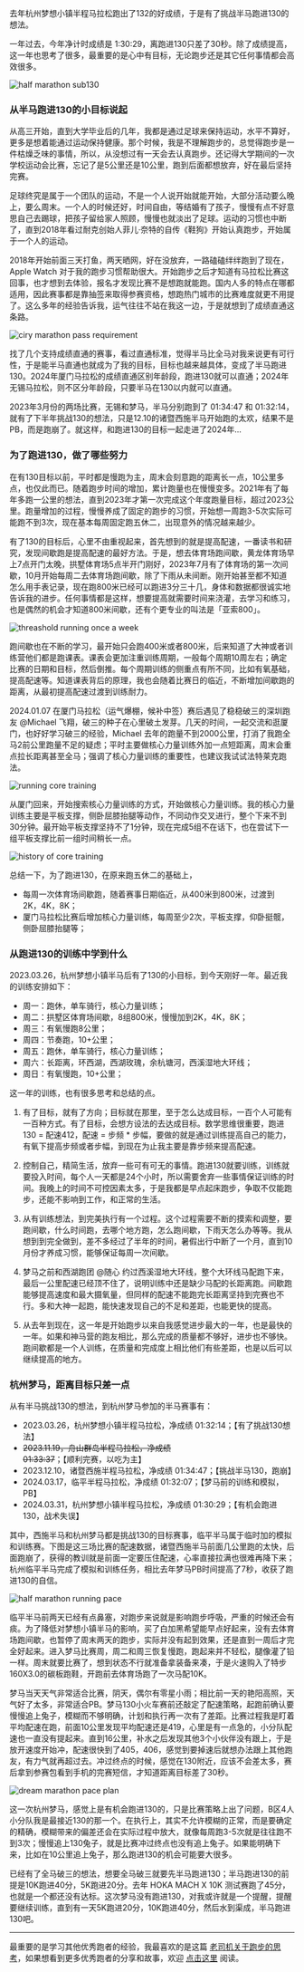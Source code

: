 
去年杭州梦想小镇半程马拉松跑出了132的好成绩，于是有了挑战半马跑进130的想法。

一年过去，今年净计时成绩是 1:30:29，离跑进130只差了30秒。除了成绩提高，这一年也思考了很多，最重要的是心中有目标，无论跑步还是其它任何事情都会高效很多。

![half marathon sub130](https://circle-index.oss-cn-hangzhou.aliyuncs.com/half-marathon-sub130.png)

### 从半马跑进130的小目标说起

从高三开始，直到大学毕业后的几年，我都是通过足球来保持运动，水平不算好，更多是想着能通过运动保持健康。那个时候，我是不理解跑步的，总觉得跑步是一件枯燥乏味的事情，所以，从没想过有一天会去认真跑步。还记得大学期间的一次学校运动会比赛，忘记了是5公里还是10公里，跑到后面都想放弃，好在最后坚持完赛。

足球终究是属于一个团队的运动，不是一个人说开始就能开始，大部分活动要么晚上，要么周末。一个人的时候还好，时间自由，等结婚有了孩子，慢慢有点不好意思自己去踢球，把孩子留给家人照顾，慢慢也就淡出了足球。运动的习惯也中断了，直到2018年看过耐克创始人菲儿·奈特的自传《鞋狗》开始认真跑步，开始属于一个人的运动。

2018年开始前面三天打鱼，两天晒网，好在没放弃，一路磕磕绊绊跑到了现在，Apple Watch 对于我的跑步习惯帮助很大。开始跑步之后才知道有马拉松比赛这回事，也才想到去体验，报名才发现比赛不是想跑就能跑。国内人多的特点在哪都适用，因此赛事都是靠抽签来取得参赛资格，想跑热门城市的比赛难度就更不用提了。这么多年的经验告诉我，运气往往不站在我这一边，于是就想到了成绩直通这条路。

![ciry marathon pass requirement](https://circle-index.oss-cn-hangzhou.aliyuncs.com/city-marathon-pass-requirement.png)

找了几个支持成绩直通的赛事，看过直通标准，觉得半马比全马对我来说更有可行性，于是能半马直通也就成为了我的目标，目标也越来越具体，变成了半马跑进130。2024年厦门马拉松的成绩直通区别年龄段，跑进130就可以直通；2024年无锡马拉松，则不区分年龄段，只要半马在130以内就可以直通。

2023年3月份的两场比赛，无锡和梦马，半马分别跑到了 01:34:47 和 01:32:14，就有了下半年挑战130的想法，只是12.10的诸暨西施半马开始跑的太欢，结果不是PB，而是跑崩了。就这样，和跑进130的目标一起走进了2024年...

### 为了跑进130，做了哪些努力

在有130目标以前，平时都是慢跑为主，周末会刻意跑的距离长一点，10公里多点，也仅此而已。随着跑步时间的增加，累计跑量也在慢慢变多。2021年有了每年多跑一公里的想法，直到2023年才第一次完成这个年度跑量目标，超过2023公里。跑量增加的过程，慢慢养成了固定的跑步的习惯，开始想一周跑3-5次实际可能跑不到3次，现在基本每周固定跑五休二，出现意外的情况越来越少。

有了130的目标后，心里不由重视起来，首先想到的就是提高配速，一番读书和研究，发现间歇跑是提高配速的最好方法。于是，想去体育场跑间歇，黄龙体育场早上7点开门太晚，拱墅体育场5点半开门刚好，2023年7月有了体育场的第一次间歇，10月开始每周二去体育场跑间歇，除了下雨从未间断。刚开始甚至都不知道怎么用手表记录，现在跑800米已经可以跑进3分三十几，身体和数据都很诚实地告诉我的进步。任何事情都是这样，想要提高就需要时间来浇灌，去学习和练习，也是偶然的机会才知道800米间歇，还有个更专业的叫法是「亚索800」。

![threashold running once a week](https://circle-index.oss-cn-hangzhou.aliyuncs.com/running-threshhold-once-a-week.png)

跑间歇也在不断的学习，最开始只会跑400米或者800米，后来知道了大神或者训练营他们都是跑课表。课表会更加注重训练周期，一般每个周期10周左右；确定比赛的日期和目标，然后倒推。每个周期训练的侧重点有所不同，比如有氧基础，提高配速等。知道课表背后的原理，我也会随着比赛日的临近，不断增加间歇跑的距离，从最初提高配速过渡到训练耐力。

2024.01.07 在厦门马拉松（运气爆棚，候补中签）赛后遇见了稳稳破三的深圳跑友 @Michael 飞翔，破三的种子在心里破土发芽。几天的时间，一起交流和逛厦门，也好好学习破三的经验，Michael 去年的跑量不到2000公里，打消了我跑全马2前公里跑量不足的疑虑；平时主要做核心力量训练外加一点短距离，周末会重点拉长距离甚至全马；强调了核心力量训练的重要性，也建议我试试法特莱克跑法。

![running core training](https://circle-index.oss-cn-hangzhou.aliyuncs.com/running-core-training-way.png)

从厦门回来，开始搜索核心力量训练的方式，开始做核心力量训练。我的核心力量训练主要是平板支撑，侧卧屈膝抬腿等动作，不同动作交叉进行，整个下来不到30分钟。最开始平板支撑坚持不了1分钟，现在完成5组不在话下，也在尝试下一组平板支撑比前一组时间稍长一点。

![history of core training](https://circle-index.oss-cn-hangzhou.aliyuncs.com/history-of-core-training-and-time.png)

总结一下，为了跑进130，在原来跑五休二的基础上，

- 每周一次体育场间歇跑，随着赛事日期临近，从400米到800米，过渡到 2K，4K，8K；
- 厦门马拉松比赛后增加核心力量训练，每周至少2次，平板支撑，仰卧挺髋，侧卧屈膝抬腿等；

### 从跑进130的训练中学到什么

2023.03.26，杭州梦想小镇半马后有了130的小目标，到今天刚好一年。最近我的训练安排如下：

- 周一：跑休，单车骑行，核心力量训练；
- 周二：拱墅区体育场间歇，8组800米，慢慢加到2K，4K，8K；
- 周三：有氧慢跑8公里；
- 周四：节奏跑，10+公里；
- 周五：跑休，单车骑行，核心力量训练；
- 周六：长距离，环西湖，西湖玫瑰，余杭塘河，西溪湿地大环线；
- 周日：有氧慢跑，10+公里；

这一年的训练，也有很多思考和总结的点。

1. 有了目标，就有了方向；目标就在那里，至于怎么达成目标，一百个人可能有一百种方式。有了目标，会想方设法的去达成目标。数学思维很重要，跑进130 = 配速412，配速 = 步频 * 步幅，要做的就是通过训练提高自己的能力，有氧下提高步频或者步幅，到现在为止我主要是靠步频来提高配速。

2. 控制自己，精简生活，放弃一些可有可无的事情。跑进130就要训练，训练就要投入时间，每个人一天都是24个小时，所以需要舍弃一些事情保证训练的时间。我晚上的时间不可控因素太多，于是我都是早点起床跑步，争取不仅能跑步，还能不影响到工作，和正常的生活。

3. 从有训练想法，到完美执行有一个过程。这个过程需要不断的摸索和调整，要跑间歇，什么时间跑，去哪个地方跑，怎么跑间歇，下雨天怎么办等等。我从想到到完全做到，差不多经过了半年的时间，暑假出行中断了一个月，直到10月份才养成习惯，能够保证每周一次间歇。

4. 梦马之前和西湖跑团 @随心 约过西溪湿地大环线，整个大环线马配跑下来，最后一公里配速已经顶不住了，说明训练中还是缺少马配的长距离跑。间歇跑能够提高速度和最大摄氧量，但同样的配速不能跑完长距离坚持到完赛也不行。多和大神一起跑，能快速发现自己的不足和差距，也能更快的提高。

5. 从去年到现在，这一年是开始跑步以来自我感觉进步最大的一年，也是最快的一年。如果和神马营的跑友相比，那么完成的质量都不够好，进步也不够快。跑间歇都是一个人训练，在质量和完成度上相比他们有些差距，也是以后可以继续提高的地方。

### 杭州梦马，距离目标只差一点

从有半马挑战130的想法，到杭州梦马参加的半马赛事有：

- 2023.03.26，杭州梦想小镇半程马拉松，净成绩 01:32:14；【有了挑战130想法】
- ~~2023.11.19，舟山群岛半程马拉松，净成绩 01:33:37~~；【顺利完赛，以吃为主】
- 2023.12.10，诸暨西施半程马拉松，净成绩 01:34:47；【挑战半马130，跑崩】
- 2024.03.17，临平半程马拉松，净成绩 01:32:07；【梦马前的训练和模拟，PB】
- 2024.03.31，杭州梦想小镇半程马拉松，净成绩 01:30:29；【有机会跑进130，战术失误】

其中，西施半马和杭州梦马都是挑战130的目标赛事，临平半马属于临时加的模拟和训练赛。下图是这三场比赛的配速数据，诸暨西施半马前面几公里跑的太快，后面跑崩了，获得的教训就是前面一定要压住配速，心率直接拉满也很难再降下来；杭州临平半马完成了模拟和训练任务，相比去年梦马PB时间提高了7秒，收获了跑进130的自信。

![half marathon running pace](https://circle-index.oss-cn-hangzhou.aliyuncs.com/half-marathon-pace-records.png)

临平半马前两天已经有点鼻塞，对跑步来说就是影响跑步呼吸，严重的时候还会有痰。为了降低对梦想小镇半马的影响，买了白加黑希望能早点好起来，没有去体育场跑间歇，也暂停了周末两天的跑步，实际并没有起到效果，还是直到一周后才完全好起来。进入梦马比赛周，周二和周三恢复慢跑，跑起来并不轻松，腿像灌了铅一样。周末就要比赛了，想到状态不行就准备拿装备来凑，于是火速购入了特步160X3.0的碳板跑鞋，开跑前去体育场跑了一次马配10K。

梦马当天天气非常适合比赛，阴天，偶尔有零星小雨；相比前一天的艳阳高照，天气好了太多，非常适合PB。梦马130小火车赛前还敲定了配速策略，起跑前确认要慢慢追上兔子，模糊而不够明确，计划和执行再一次有了差距。比赛过程我是盯着平均配速在跑，前面10公里发现平均配速还是419，心里是有一点急的，小分队配速也一直没有提起来。直到16公里，补水之后发现其他3个小伙伴没有跟上，于是放开速度开始冲，配速很快到了405，406，感觉到要掉速后就想办法跟上其他跑友，有力气就再超过去。冲过终点的时候，感觉在130附近，应该不会差太多，赛后拿到参赛包看到手机的完赛短信，才知道距离目标差了30秒。

![dream marathon pace plan](https://circle-index.oss-cn-hangzhou.aliyuncs.com/dream-marathon-pace-plan.png)

这一次杭州梦马，感觉上是有机会跑进130的，只是比赛策略上出了问题，B区4人小分队我是最接近130的那一个。在执行上，其实不允许模糊的正常，而是要确定的精确，模糊带来的偏差还会在实际过程中放大，就像每周跑3-5次就是往往跑不到3次；慢慢追上130兔子，就是比赛冲过终点也没有追上兔子。如果能明确下来，比如在10公里追上兔子，那么跑进130的机会可能要大很多。

已经有了全马破三的想法，想要全马破三就要先半马跑进130；半马跑进130的前提是10K跑进40分，5K跑进20分。去年 HOKA MACH X 10K 测试赛跑了45分，也就是一个都还没有达标。这次梦马没有跑进130，对我或许就是一个提醒，提醒要继续训练，直到有一天5K跑进20分，10K跑进40分，然后水到渠成，半马跑进130吧。

---

最重要的是学习其他优秀跑者的经验，我最喜欢的是这篇 [老司机关于跑步的思考](https://mp.weixin.qq.com/s/QxJLJhL1v450UkTvwELZKg?ref=hagerhu.com)，如果想看到更多优秀跑者的分享和故事，欢迎 [点击这里](https://marasoon.com/?ref=hagerhu.com) 阅读。
